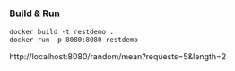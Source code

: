 
### Build & Run
```
docker build -t restdemo .
docker run -p 8080:8080 restdemo
```
http://localhost:8080/random/mean?requests=5&length=2
